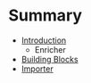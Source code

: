 # Summary

* [Introduction](README.md)
   * Enricher
* [Building Blocks](doc/bblocks.md)
* [Importer](doc/importer.md)


